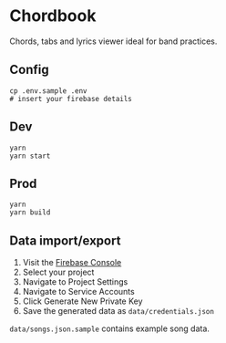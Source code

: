 # Chordbook

Chords, tabs and lyrics viewer ideal for band practices.

## Config

    cp .env.sample .env
    # insert your firebase details

## Dev

    yarn
    yarn start

## Prod

    yarn
    yarn build

## Data import/export

1. Visit the [Firebase Console](https://console.firebase.google.com/)
2. Select your project
3. Navigate to Project Settings
4. Navigate to Service Accounts
5. Click Generate New Private Key
6. Save the generated data as `data/credentials.json`

`data/songs.json.sample` contains example song data.
